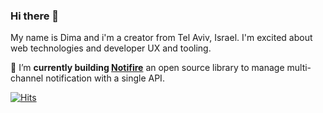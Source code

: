 ### Hi there 👋

My name is Dima and i'm a creator from Tel Aviv, Israel. I'm excited about web technologies and developer UX and tooling.

🔭 I’m **currently building [Notifire](https://github.com/notifirehq/notifire)** an open source library to manage multi-channel notification with a single API.


<!--
**scopsy/scopsy** is a ✨ _special_ ✨ repository because its `README.md` (this file) appears on your GitHub profile.

Here are some ideas to get you started:

- 🔭 I’m currently working on ...
- 🌱 I’m currently learning ...
- 👯 I’m looking to collaborate on ...
- 🤔 I’m looking for help with ...
- 💬 Ask me about ...
- 📫 How to reach me: ...
- 😄 Pronouns: ...
- ⚡ Fun fact: ...
-->


[![Hits](https://hits.seeyoufarm.com/api/count/incr/badge.svg?url=https%3A%2F%2Fgithub.com%2Fscopsy%2Fscopsy&count_bg=%2379C83D&title_bg=%23555555&icon=&icon_color=%23E7E7E7&title=&edge_flat=true)](https://hits.seeyoufarm.com)
